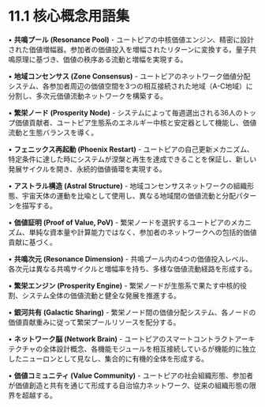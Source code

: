 # 11.1 核心概念用語集

• **共鳴プール (Resonance Pool)** - ユートピアの中核価値エンジン、精密に設計された価値増幅器。参加者の価値投入を増幅されたリターンに変換する。量子共鳴原理に基づき、価値の秩序ある流動と増幅を実現する。

• **地域コンセンサス (Zone Consensus)** - ユートピアのネットワーク価値分配システム、各参加者周辺の価値空間を3つの相互接続された地域（A-C地域）に分割し、多次元価値流動ネットワークを構築する。

• **繁栄ノード (Prosperity Node)** - システムによって毎週選出される36人のトップ価値貢献者、ユートピア生態系のエネルギー中核と安定器として機能し、価値流動と生態バランスを導く。

• **フェニックス再起動 (Phoenix Restart)** - ユートピアの自己更新メカニズム、特定条件に達した時にシステムが涅槃と再生を達成できることを保証し、新しい発展サイクルを開き、永続的価値循環を実現する。

• **アストラル構造 (Astral Structure)** - 地域コンセンサスネットワークの組織形態、宇宙天体の運動を比喩として使用し、異なる地域間の価値流動と分配パターンを描写する。

• **価値証明 (Proof of Value, PoV)** - 繁栄ノードを選択するユートピアのメカニズム、単純な資本量や計算能力ではなく、参加者のネットワークへの包括的価値貢献に基づく。

• **共鳴次元 (Resonance Dimension)** - 共鳴プール内の4つの価値投入レベル、各次元は異なる共鳴サイクルと増幅率を持ち、多様な価値流動経路を形成する。

• **繁栄エンジン (Prosperity Engine)** - 繁栄ノードが生態系で果たす中核的役割、システム全体の価値流動と健全な発展を推進する。

• **銀河共有 (Galactic Sharing)** - 繁栄ノード間の価値分配システム、各ノードの価値貢献重みに従って繁栄プールリソースを配分する。

• **ネットワーク脳 (Network Brain)** - ユートピアのスマートコントラクトアーキテクチャの全体設計概念、各機能モジュールを相互接続しているが機能的に独立したニューロンとして見なし、集合的に有機的全体を形成する。

• **価値コミュニティ (Value Community)** - ユートピアの社会組織形態、参加者が価値創造と共有を通じて形成する自治協力ネットワーク、従来の組織形態の限界を超越する。